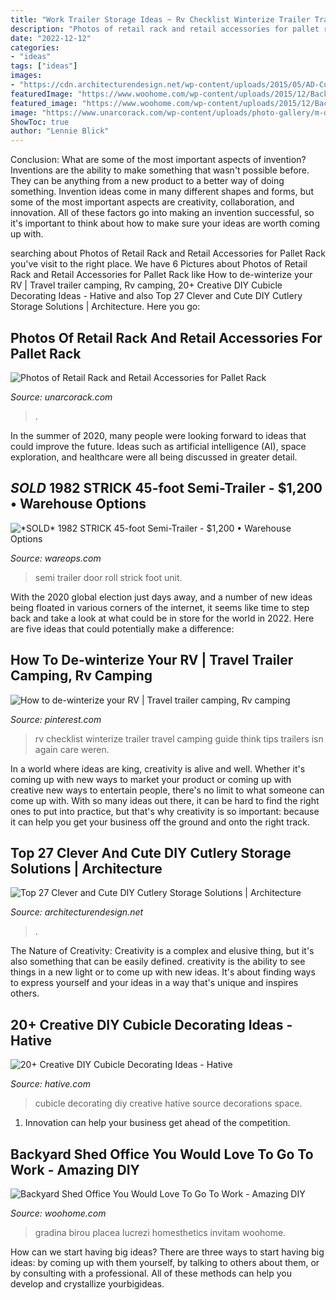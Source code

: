 ```yaml
---
title: "Work Trailer Storage Ideas ~ Rv Checklist Winterize Trailer Travel Camping Guide Think Tips Trailers Isn Again Care Weren"
description: "Photos of retail rack and retail accessories for pallet rack"
date: "2022-12-12"
categories:
- "ideas"
tags: ["ideas"]
images:
- "https://cdn.architecturendesign.net/wp-content/uploads/2015/05/AD-Cutlery-Storage-Ideas-27.jpg"
featuredImage: "https://www.woohome.com/wp-content/uploads/2015/12/Backyard-Cottage-Office-4.jpg"
featured_image: "https://www.woohome.com/wp-content/uploads/2015/12/Backyard-Cottage-Office-4.jpg"
image: "https://www.unarcorack.com/wp-content/uploads/photo-gallery/m-dividers-with-pipe.jpeg"
ShowToc: true
author: "Lennie Blick"
---
```



Conclusion: What are some of the most important aspects of invention?
Inventions are the ability to make something that wasn't possible before. They can be anything from a new product to a better way of doing something. Invention ideas come in many different shapes and forms, but some of the most important aspects are creativity, collaboration, and innovation. All of these factors go into making an invention successful, so it's important to think about how to make sure your ideas are worth coming up with.

	

		
searching about Photos of Retail Rack and Retail Accessories for Pallet Rack you've visit to the right place. We have 6 Pictures about Photos of Retail Rack and Retail Accessories for Pallet Rack like How to de-winterize your RV | Travel trailer camping, Rv camping, 20+ Creative DIY Cubicle Decorating Ideas - Hative and also Top 27 Clever and Cute DIY Cutlery Storage Solutions | Architecture. Here you go:
		
    
## Photos Of Retail Rack And Retail Accessories For Pallet Rack

<img loading=lazy src="https://www.unarcorack.com/wp-content/uploads/photo-gallery/m-dividers-with-pipe.jpeg" onerror="this.onerror=null;this.src='https://tse3.mm.bing.net/th?id=OIP.VIevHMNzb0KZLP8HJKVVUwHaLH&amp;pid=15.1';" alt="Photos of Retail Rack and Retail Accessories for Pallet Rack">

_Source: unarcorack.com_

>. 

	

In the summer of 2020, many people were looking forward to ideas that could improve the future. Ideas such as artificial intelligence (AI), space exploration, and healthcare were all being discussed in greater detail. 

    
## *SOLD* 1982 STRICK 45-foot Semi-Trailer - $1,200 • Warehouse Options

<img loading=lazy src="https://wareops.com/wp-content/uploads/2018/02/45731b.jpg" onerror="this.onerror=null;this.src='https://tse1.mm.bing.net/th?id=OIP.ws2SjEBedlKfbijFiHdH6wHaJ4&amp;pid=15.1';" alt="*SOLD* 1982 STRICK 45-foot Semi-Trailer - $1,200 • Warehouse Options">

_Source: wareops.com_

>semi trailer door roll strick foot unit. 

	

With the 2020 global election just days away, and a number of new ideas being floated in various corners of the internet, it seems like time to step back and take a look at what could be in store for the world in 2022. Here are five ideas that could potentially make a difference: 

    
## How To De-winterize Your RV | Travel Trailer Camping, Rv Camping

<img loading=lazy src="https://i.pinimg.com/736x/4b/c5/72/4bc572630e0457622f344b24f5af9c9a.jpg" onerror="this.onerror=null;this.src='https://tse2.mm.bing.net/th?id=OIP.pPxae1YAYfqit8Wkm-JzmQHaM9&amp;pid=15.1';" alt="How to de-winterize your RV | Travel trailer camping, Rv camping">

_Source: pinterest.com_

>rv checklist winterize trailer travel camping guide think tips trailers isn again care weren. 

	

In a world where ideas are king, creativity is alive and well. Whether it's coming up with new ways to market your product or coming up with creative new ways to entertain people, there's no limit to what someone can come up with. With so many ideas out there, it can be hard to find the right ones to put into practice, but that's why creativity is so important: because it can help you get your business off the ground and onto the right track.

    
## Top 27 Clever And Cute DIY Cutlery Storage Solutions | Architecture

<img loading=lazy src="https://cdn.architecturendesign.net/wp-content/uploads/2015/05/AD-Cutlery-Storage-Ideas-27.jpg" onerror="this.onerror=null;this.src='https://tse4.mm.bing.net/th?id=OIP.jDzmXkti9aO_75J-inObuwHaJ4&amp;pid=15.1';" alt="Top 27 Clever and Cute DIY Cutlery Storage Solutions | Architecture">

_Source: architecturendesign.net_

>. 

	

The Nature of Creativity:
Creativity is a complex and elusive thing, but it's also something that can be easily defined. creativity is the ability to see things in a new light or to come up with new ideas. It's about finding ways to express yourself and your ideas in a way that's unique and inspires others.

    
## 20+ Creative DIY Cubicle Decorating Ideas - Hative

<img loading=lazy src="https://hative.com/wp-content/uploads/2014/06/cubicle-decorating-ideas/4-cubicle-decorating-ideas.jpg" onerror="this.onerror=null;this.src='https://tse3.mm.bing.net/th?id=OIP.VHOx8lixeW7JpfU3SP7vlgHaJ4&amp;pid=15.1';" alt="20+ Creative DIY Cubicle Decorating Ideas - Hative">

_Source: hative.com_

>cubicle decorating diy creative hative source decorations space. 

	

1. Innovation can help your business get ahead of the competition.

    
## Backyard Shed Office You Would Love To Go To Work - Amazing DIY

<img loading=lazy src="https://www.woohome.com/wp-content/uploads/2015/12/Backyard-Cottage-Office-4.jpg" onerror="this.onerror=null;this.src='https://tse1.mm.bing.net/th?id=OIP.Ojualb3D59rvT3EqY-InEAHaKf&amp;pid=15.1';" alt="Backyard Shed Office You Would Love To Go To Work - Amazing DIY">

_Source: woohome.com_

>gradina birou placea lucrezi homesthetics invitam woohome. 

	

How can we start having big ideas?
There are three ways to start having big ideas: by coming up with them yourself, by talking to others about them, or by consulting with a professional. All of these methods can help you develop and crystallize yourbigideas.

